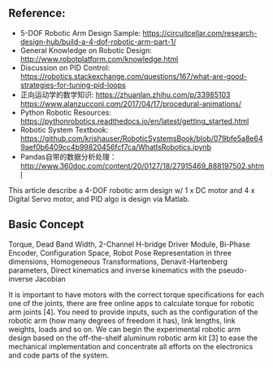 ## Reference:
* 5-DOF Robotic Arm Design Sample: https://circuitcellar.com/research-design-hub/build-a-4-dof-robotic-arm-part-1/
* General Knowledge on Robotic Design: http://www.robotplatform.com/knowledge.html
* Discussion on PID Control: https://robotics.stackexchange.com/questions/167/what-are-good-strategies-for-tuning-pid-loops
* 正向运动学的数学知识: https://zhuanlan.zhihu.com/p/33985103  
                   https://www.alanzucconi.com/2017/04/17/procedural-animations/
* Python Robotic Resources: https://pythonrobotics.readthedocs.io/en/latest/getting_started.html
* Robotic System Textbook: https://github.com/krishauser/RoboticSystemsBook/blob/079bfe5a8e649aef0b6409cc4b99820456fcf7ca/WhatIsRobotics.ipynb
* Pandas自带的数据分析处理：http://www.360doc.com/content/20/0127/18/27915469_888197502.shtml

This article describe a 4-DOF robotic arm design w/ 1 x DC motor and 4 x Digital Servo motor, and PID algo is design via Matlab.

## Basic Concept

Torque, Dead Band Width, 2-Channel H-bridge Driver Module, Bi-Phase Encoder, Configuration Space, Robot Pose Representation in three dimensions, Homogeneous Transformations, Denavit-Hartenberg parameters, Direct kinematics and inverse kinematics with the pseudo-inverse Jacobian

It is important to have motors with the correct torque specifications for each one of the joints, there are free online apps to 
calculate torque for robotic arm joints [4]. You need to provide inputs, such as the configuration of the robotic arm 
(how many degrees of freedom it has), link lengths, link weights, loads and so on.
We can begin the experimental robotic arm design based on the off-the-shelf aluminum robotic arm kit [3] to ease the mechanical 
implementation and concentrate all efforts on the electronics and code parts of the system.
